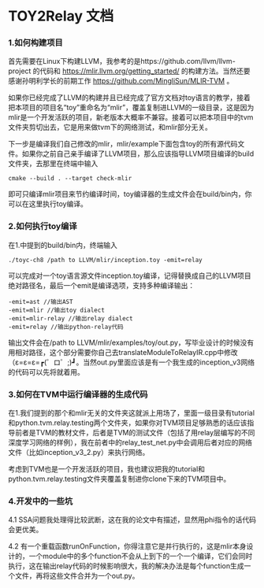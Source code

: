 # TOY2Relay 文档

### 1.如何构建项目

首先需要在Linux下构建LLVM，我参考的是https://github.com/llvm/llvm-project 的代码和 https://mlir.llvm.org/getting_started/ 的构建方法。当然还要感谢孙明利学长的前期工作 https://github.com/MingliSun/MLIR-TVM 。

如果你已经完成了LLVM的构建并且已经完成了官方文档对toy语言的教学，接着把本项目的项目名“toy”重命名为“mlir”，覆盖复制进LLVM的一级目录，这是因为mlir是一个开发活跃的项目，新老版本大概率不兼容。接着可以把本项目中的tvm文件夹剪切出去，它是用来做tvm下的网络测试，和mlir部分无关。

下一步是编译我们自己修改的mlir，mlir/example下面包含toy的所有源代码文件。如果你之前自己亲手编译了LLVM项目，那么应该指导LLVM项目编译的build文件夹，去那里在终端中输入

```
cmake --build . --target check-mlir
```

即可只编译mlir项目来节约编译时间，toy编译器的生成文件会在build/bin内，你可以在这里执行toy编译。

### 2.如何执行toy编译

在1.中提到的build/bin内，终端输入

```
./toyc-ch8 /path to LLVM/mlir/inception.toy -emit=relay
```

可以完成对一个toy语言源文件inception.toy编译，记得替换成自己的LLVM项目绝对路径名，最后一个emit是编译选项，支持多种编译输出：

```
-emit=ast //输出AST 
-emit=mlir //输出toy dialect 
-emit=mlir-relay //输出relay dialect 
-emit=relay //输出python-relay代码   
```

输出文件会在/path to LLVM/mlir/examples/toy/out.py，写毕业设计的时候没有用相对路径，这个部分需要你自己去translateModuleToRelayIR.cpp中修改（ε=ε=ε=┏(゜ロ゜;)┛。当然out.py里面应该是有一个我生成的inception_v3网络的代码可以先将就着用。

### 3.如何在TVM中运行编译器的生成代码

在1.我们提到的那个和mlir无关的文件夹这就派上用场了，里面一级目录有tutorial和python.tvm.relay.testing两个文件夹，如果你对TVM项目足够熟悉的话应该指导前者是TVM的教材文件，后者是TVM的测试文件（包括了用relay层编写的不同深度学习网络的样例），我在前者中的relay_test_net.py中会调用后者对应的网络文件（比如inception_v3_2.py）来执行网络。

考虑到TVM也是一个开发活跃的项目，我也建议把我的tutorial和python.tvm.relay.testing文件夹覆盖复制进你clone下来的TVM项目中。

### 4.开发中的一些坑

4.1 SSA问题我处理得比较武断，这在我的论文中有描述，显然用phi指令的话代码会更优美。

4.2 有一个重载函数runOnFunction，你得注意它是并行执行的，这是mlir本身设计的，一个module中的多个function不会从上到下的一个一个编译，它们会同时执行，这在输出relay代码的时候影响很大，我的解决办法是每个function生成一个文件，再将这些文件合并为一个out.py。

